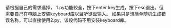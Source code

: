 请根据自己的需求选择，
1.py功能较全，按下enter key生成，按下esc退出。但需要自己在电脑上安装keyboard库以监听键盘输入。
如果只是想简单随机生成错误名称，可以直接使用2.py，该段代码不用安装keyboard库。
